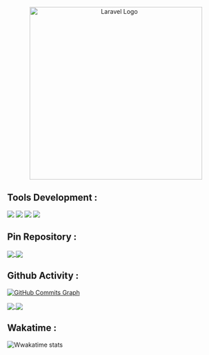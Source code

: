 <p align="center"><a href="https://laravel.com" target="_blank"><img src="https://raw.githubusercontent.com/ibnudirsan/art/main/laravel-logolockup-cmyk-red.png" width="400" alt="Laravel Logo"></a></p>

## Tools Development :
<p>
    <img src="https://img.shields.io/badge/OS-UbuntuOS-blue?&logo=ubuntu" />
    <img src="https://img.shields.io/badge/Code-PHP-blue?&logo=php" />
    <img src="https://img.shields.io/badge/Text%20Editor-Visual%20Studio%20Code-blue?&logo=visual%20studio%20code&logoColor=blue" />
    <img src="https://gpvc.arturio.dev/ibnudirsan" />
</p>

## Pin Repository :
<a href="https://github.com/ibnudirsan/Starter-Kit-Laravel-9">
  <img align="center" src="https://github-readme-stats.vercel.app/api/pin/?username=ibnudirsan&repo=Starter-Kit-Laravel-9" />
</a>

<a href="https://github.com/ibnudirsan/Handler-Sanctum">
  <img align="center" src="https://github-readme-stats.vercel.app/api/pin/?username=ibnudirsan&repo=Handler-Sanctum" />
</a>

## Github Activity :
<a href="http://www.github.com/ibnudirsan"><img src="https://activity-graph.herokuapp.com/graph?username=ibnudirsan&bg_color=1c1917&color=ffffff&line=0891b2&point=ffffff&area_color=1c1917&area=true&hide_border=true&custom_title=GitHub%20Commits%20Graph" alt="GitHub Commits Graph" />
</a>

<a href="https://github.com/ibnudirsan">
  <img align="center" src="https://github-readme-stats.vercel.app/api?username=ibnudirsan&count_private=true&show_icons=true&theme=chartreuse-dark" />
</a>

<a href="https://github.com/ibnudirsan">
  <img align="center" src="https://github-readme-stats.vercel.app/api/top-langs/?username=ibnudirsan&layout=compact&theme=chartreuse-dark&langs_count=8" />
</a>

## Wakatime :

![Wwakatime stats](https://github-readme-stats-taupe-two.vercel.app/api/wakatime?username=ibnudirsan&hide_title=true&hide_border=true&langs_count=5&bg_color=00000000&text_color=777)
